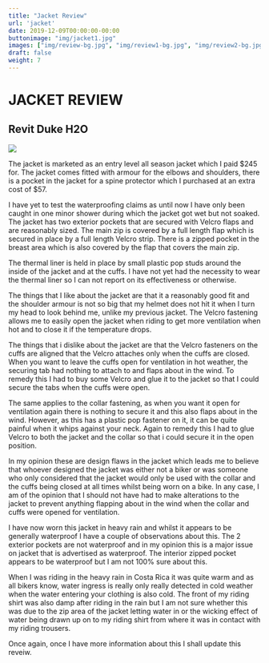 ```yaml
---
title: "Jacket Review"
url: 'jacket'
date: 2019-12-09T00:00:00-00:00
buttonimage: "img/jacket1.jpg"
images: ["img/review-bg.jpg", "img/review1-bg.jpg", "img/review2-bg.jpg"]
draft: false
weight: 7
---
```


# JACKET REVIEW

## Revit Duke H2O 

![](../img/jacket.jpg)

The jacket is marketed as an entry level all season jacket which I paid $245 for. The jacket comes fitted with armour for the elbows and shoulders, there is a pocket in the jacket for a spine protector which I purchased at an extra cost of $57.

I have yet to test the waterproofing claims as until now I have only been caught in one minor shower during which the jacket got wet but not soaked. The jacket has two exterior pockets that are secured with Velcro flaps and are reasonably sized. The main zip is covered by a full length flap which is secured in place by a full length Velcro strip. There is a zipped pocket in the breast area which is also covered by the flap that covers the main zip. 

The thermal liner is held in place by small plastic pop studs around the inside of the jacket and at the cuffs. I have not yet had the necessity to wear the thermal liner so I can not report on its effectiveness or otherwise.

The things that I like about the jacket are that it a reasonably good fit and the shoulder armour is not so big that my helmet does not hit it when I turn my head to look behind me, unlike my previous jacket. The Velcro fastening allows me to easily open the jacket when riding to get more ventilation when hot and to close it if the temperature drops. 

The things that i dislike about the jacket are that the Velcro fasteners on the cuffs are aligned that the Velcro attaches only when the cuffs are closed. When you want to leave the cuffs open for ventilation in hot weather, the securing tab had nothing to attach to and flaps about in the wind. To remedy this I had to buy some Velcro and glue it to the jacket so that I could secure the tabs when the cuffs were open. 

The same applies to the collar fastening, as when you want it open for ventilation again there is nothing to secure it and this also flaps about in the wind. However, as this has a plastic pop fastener on it, it can be quite painful when it whips against your neck. Again to remedy this I had to glue Velcro to both the jacket and the collar so that i could secure it in the open position.

In my opinion these are design flaws in the jacket which leads me to believe that whoever designed the jacket was either not a biker or was someone who only considered that the jacket would only be used with the collar and the cuffs being closed at all times whilst being worn on a bike. In any case, I am of the opinion that I should not have had to make alterations to the jacket to prevent anything flapping about in the wind when the collar and cuffs were opened for ventilation.

I have now worn this jacket in heavy rain and whilst it appears to be generally waterproof I have a couple of observations about this. The 2 exterior pockets are not waterproof and in my opinion this is a major issue on jacket that is advertised as waterproof. The interior zipped pocket appears to be waterproof but I am not 100% sure about this. 

When I was riding in the heavy rain in Costa Rica it was quite warm and as all bikers know, water ingress is really only really detected in cold weather when the water entering your clothing is also cold. The front of my riding shirt was also damp after riding in the rain but I am not sure whether this was due to the zip area of the jacket letting water in or the wicking effect of water being drawn up on to my riding shirt from where it was in contact with my riding trousers. 

Once again, once I have more information about this I shall update this reveiw.
